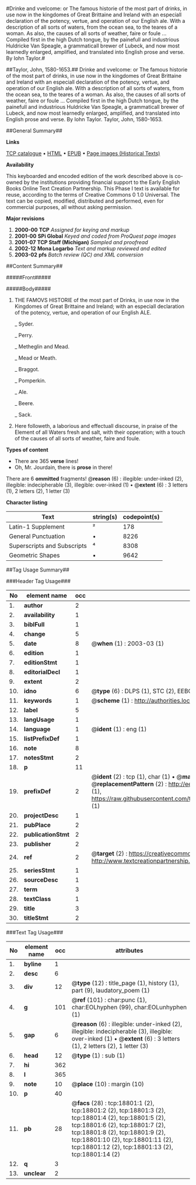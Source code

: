 #Drinke and vvelcome: or The famous historie of the most part of drinks, in use now in the kingdomes of Great Brittaine and Ireland with an especiall declaration of the potency, vertue, and operation of our English ale. With a description of all sorts of waters, from the ocean sea, to the teares of a woman. As also, the causes of all sorts of weather, faire or foule ... Compiled first in the high Dutch tongue, by the painefull and industrious Huldricke Van Speagle, a grammaticall brewer of Lubeck, and now most learnedly enlarged, amplified, and translated into English prose and verse. By Iohn Taylor.#

##Taylor, John, 1580-1653.##
Drinke and vvelcome: or The famous historie of the most part of drinks, in use now in the kingdomes of Great Brittaine and Ireland with an especiall declaration of the potency, vertue, and operation of our English ale. With a description of all sorts of waters, from the ocean sea, to the teares of a woman. As also, the causes of all sorts of weather, faire or foule ... Compiled first in the high Dutch tongue, by the painefull and industrious Huldricke Van Speagle, a grammaticall brewer of Lubeck, and now most learnedly enlarged, amplified, and translated into English prose and verse. By Iohn Taylor.
Taylor, John, 1580-1653.

##General Summary##

**Links**

[TCP catalogue](http://www.ota.ox.ac.uk/tcp/)  • 
[HTML](http://tei.it.ox.ac.uk/tcp/Texts-HTML/free/A13/A13442.html)  • 
[EPUB](http://tei.it.ox.ac.uk/tcp/Texts-EPUB/free/A13/A13442.epub) • 
[Page images (Historical Texts)](https://data.historicaltexts.jisc.ac.uk/view?pubId=eebo-99853418e&pageId=eebo-99853418e-18801-1)

**Availability**

This keyboarded and encoded edition of the
	       work described above is co-owned by the institutions
	       providing financial support to the Early English Books
	       Online Text Creation Partnership. This Phase I text is
	       available for reuse, according to the terms of Creative
	       Commons 0 1.0 Universal. The text can be copied,
	       modified, distributed and performed, even for
	       commercial purposes, all without asking permission.

**Major revisions**

1. __2000-00__ __TCP__ *Assigned for keying and markup*
1. __2001-00__ __SPi Global__ *Keyed and coded from ProQuest page images*
1. __2001-07__ __TCP Staff (Michigan)__ *Sampled and proofread*
1. __2002-12__ __Mona Logarbo__ *Text and markup reviewed and edited*
1. __2003-02__ __pfs__ *Batch review (QC) and XML conversion*

##Content Summary##

#####Front#####

#####Body#####

1. THE FAMOVS HISTORIE of the most part of Drinks, in use now in the Kingdomes of Great Brittaine and Ireland; with an especiall declaration of the potency, vertue, and operation of our English ALE.

    _ Syder.

    _ Perry.

    _ Metheglin and Mead.

    _ Mead or Meath.

    _ Braggot.

    _ Pomperkin.

    _ Ale.

    _ Beere.

    _ Sack.

1. Here followeth, a laborious and effectuall discourse, in praise of the Element of all Waters fresh and salt, with their opperation; with a touch of the causes of all sorts of weather, faire and foule.

**Types of content**

  * There are 365 **verse** lines!
  * Oh, Mr. Jourdain, there is **prose** in there!

There are 6 **ommitted** fragments! 
 @__reason__ (6) : illegible: under-inked (2), illegible: indecipherable (3), illegible: over-inked (1)  •  @__extent__ (6) : 3 letters (1), 2 letters (2), 1 letter (3)

**Character listing**


|Text|string(s)|codepoint(s)|
|---|---|---|
|Latin-1 Supplement|²|178|
|General Punctuation|•|8226|
|Superscripts             and Subscripts|⁴|8308|
|Geometric Shapes|▪|9642|

##Tag Usage Summary##

###Header Tag Usage###

|No|element name|occ|attributes|
|---|---|---|---|
|1.|__author__|2||
|2.|__availability__|1||
|3.|__biblFull__|1||
|4.|__change__|5||
|5.|__date__|8| @__when__ (1) : 2003-03 (1)|
|6.|__edition__|1||
|7.|__editionStmt__|1||
|8.|__editorialDecl__|1||
|9.|__extent__|2||
|10.|__idno__|6| @__type__ (6) : DLPS (1), STC (2), EEBO-CITATION (1), PROQUEST (1), VID (1)|
|11.|__keywords__|1| @__scheme__ (1) : http://authorities.loc.gov/ (1)|
|12.|__label__|5||
|13.|__langUsage__|1||
|14.|__language__|1| @__ident__ (1) : eng (1)|
|15.|__listPrefixDef__|1||
|16.|__note__|8||
|17.|__notesStmt__|2||
|18.|__p__|11||
|19.|__prefixDef__|2| @__ident__ (2) : tcp (1), char (1)  •  @__matchPattern__ (2) : ([0-9\-]+):([0-9IVX]+) (1), (.+) (1)  •  @__replacementPattern__ (2) : http://eebo.chadwyck.com/downloadtiff?vid=$1&page=$2 (1), https://raw.githubusercontent.com/textcreationpartnership/Texts/master/tcpchars.xml#$1 (1)|
|20.|__projectDesc__|1||
|21.|__pubPlace__|2||
|22.|__publicationStmt__|2||
|23.|__publisher__|2||
|24.|__ref__|2| @__target__ (2) : https://creativecommons.org/publicdomain/zero/1.0/ (1), http://www.textcreationpartnership.org/docs/. (1)|
|25.|__seriesStmt__|1||
|26.|__sourceDesc__|1||
|27.|__term__|3||
|28.|__textClass__|1||
|29.|__title__|3||
|30.|__titleStmt__|2||


###Text Tag Usage###

|No|element name|occ|attributes|
|---|---|---|---|
|1.|__byline__|1||
|2.|__desc__|6||
|3.|__div__|12| @__type__ (12) : title_page (1), history (1), part (9), laudatory_poem (1)|
|4.|__g__|101| @__ref__ (101) : char:punc (1), char:EOLhyphen (99), char:EOLunhyphen (1)|
|5.|__gap__|6| @__reason__ (6) : illegible: under-inked (2), illegible: indecipherable (3), illegible: over-inked (1)  •  @__extent__ (6) : 3 letters (1), 2 letters (2), 1 letter (3)|
|6.|__head__|12| @__type__ (1) : sub (1)|
|7.|__hi__|362||
|8.|__l__|365||
|9.|__note__|10| @__place__ (10) : margin (10)|
|10.|__p__|40||
|11.|__pb__|28| @__facs__ (28) : tcp:18801:1 (2), tcp:18801:2 (2), tcp:18801:3 (2), tcp:18801:4 (2), tcp:18801:5 (2), tcp:18801:6 (2), tcp:18801:7 (2), tcp:18801:8 (2), tcp:18801:9 (2), tcp:18801:10 (2), tcp:18801:11 (2), tcp:18801:12 (2), tcp:18801:13 (2), tcp:18801:14 (2)|
|12.|__q__|3||
|13.|__unclear__|2||

